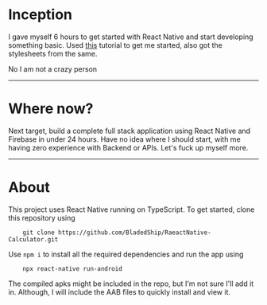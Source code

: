 # Inception

I gave myself 6 hours to get started with React Native and start developing something basic. Used [this](https://www.youtube.com/watch?v=_fYgGS46h2w "this") tutorial to get me started, also got the stylesheets from the same.

No I am not a crazy person

------------


# Where now?

Next target, build a complete full stack application using React Native and Firebase in under 24 hours. Have no idea where I should start, with me having zero experience with Backend or APIs. Let's fuck up myself more.

------------


# About

This project uses React Native running on TypeScript. To get started, clone this repository using 
```shell
	git clone https://github.com/BladedShip/RaeactNative-Calculator.git
```
Use `npm i` to install all the required dependencies and run the app using
```shell
	npx react-native run-android
```

The compiled apks might be included in the repo, but I'm not sure I'll add it in. Although, I will include the AAB files to quickly install and view it.
